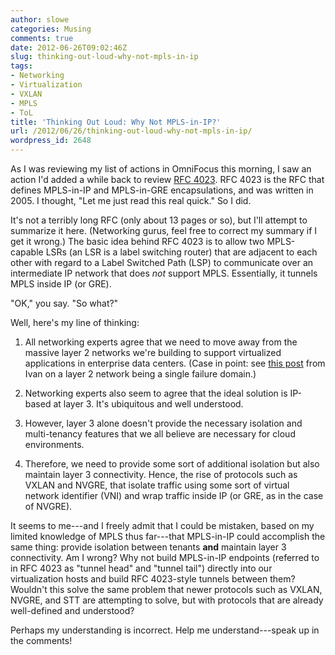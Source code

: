 ```yaml
---
author: slowe
categories: Musing
comments: true
date: 2012-06-26T09:02:46Z
slug: thinking-out-loud-why-not-mpls-in-ip
tags:
- Networking
- Virtualization
- VXLAN
- MPLS
- ToL
title: 'Thinking Out Loud: Why Not MPLS-in-IP?'
url: /2012/06/26/thinking-out-loud-why-not-mpls-in-ip/
wordpress_id: 2648
---
```


As I was reviewing my list of actions in OmniFocus this morning, I saw an action I'd added a while back to review [RFC 4023](http://datatracker.ietf.org/doc/rfc4023/?include_text=1). RFC 4023 is the RFC that defines MPLS-in-IP and MPLS-in-GRE encapsulations, and was written in 2005. I thought, "Let me just read this real quick." So I did.

It's not a terribly long RFC (only about 13 pages or so), but I'll attempt to summarize it here. (Networking gurus, feel free to correct my summary if I get it wrong.) The basic idea behind RFC 4023 is to allow two MPLS-capable LSRs (an LSR is a label switching router) that are adjacent to each other with regard to a Label Switched Path (LSP) to communicate over an intermediate IP network that does _not_ support MPLS. Essentially, it tunnels MPLS inside IP (or GRE).

"OK," you say. "So what?"

Well, here's my line of thinking:

1. All networking experts agree that we need to move away from the massive layer 2 networks we're building to support virtualized applications in enterprise data centers. (Case in point: see [this post](http://blog.ioshints.info/2012/05/layer-2-network-is-single-failure.html) from Ivan on a layer 2 network being a single failure domain.)

2. Networking experts also seem to agree that the ideal solution is IP-based at layer 3. It's ubiquitous and well understood.

3. However, layer 3 alone doesn't provide the necessary isolation and multi-tenancy features that we all believe are necessary for cloud environments.

4. Therefore, we need to provide some sort of additional isolation but also maintain layer 3 connectivity. Hence, the rise of protocols such as VXLAN and NVGRE, that isolate traffic using some sort of virtual network identifier (VNI) and wrap traffic inside IP (or GRE, as in the case of NVGRE).

It seems to me---and I freely admit that I could be mistaken, based on my limited knowledge of MPLS thus far---that MPLS-in-IP could accomplish the same thing: provide isolation between tenants **and** maintain layer 3 connectivity. Am I wrong? Why not build MPLS-in-IP endpoints (referred to in RFC 4023 as "tunnel head" and "tunnel tail") directly into our virtualization hosts and build RFC 4023-style tunnels between them? Wouldn't this solve the same problem that newer protocols such as VXLAN, NVGRE, and STT are attempting to solve, but with protocols that are already well-defined and understood?

Perhaps my understanding is incorrect. Help me understand---speak up in the comments!
